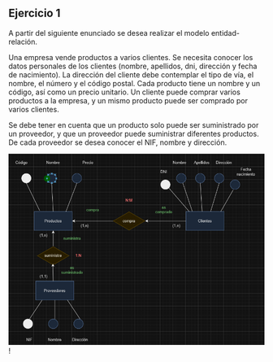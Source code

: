 ## Ejercicio 1


A partir del siguiente enunciado se desea realizar el modelo entidad-relación.

Una empresa vende productos a varios clientes. Se necesita conocer los datos personales de los clientes (nombre, apellidos, dni, dirección y fecha de nacimiento). La dirección del cliente debe contemplar el tipo de vía, el nombre, el número y el código postal. Cada producto tiene un nombre y un código, así como un precio unitario. Un cliente puede comprar varios productos a la empresa, y un mismo producto puede ser comprado por varios clientes.

Se debe tener en cuenta que un producto solo puede ser suministrado por un proveedor, y que un proveedor puede suministrar diferentes productos. De cada proveedor se desea conocer el NIF, nombre y dirección.

![empresa](image.png)!